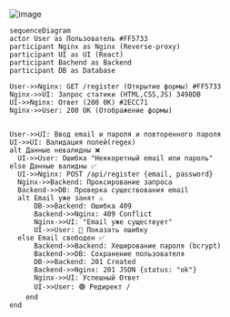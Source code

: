 ![image](https://github.com/user-attachments/assets/b8ab9ac0-2cca-48aa-8689-5875ac6f6ff1)

    sequenceDiagram
    actor User as Пользователь #FF5733
    participant Nginx as Nginx (Reverse-proxy)
    participant UI as UI (React)
    participant Bachend as Backend
    participant DB as Database
  
    User->>Nginx: GET /register (Открытие формы) #FF5733
    Nginx->>UI: Запрос статики (HTML,CSS,JS) 3498DB
    UI->>Nginx: Ответ (200 0K) #2ECC71
    Nginx->>User: 200 OK (Отображение формы)
  
  
    User->>UI: Ввод email и пароля и повторенного пароля
    UI->>UI: Валидация полей(regex)
    alt Данные невалидны ❌
      UI->>User: Ошибка "Неккоретный email или пароль"
    else Данные валидны ✅
      UI->>Nginx: POST /api/register {email, password}
      Nginx->>Backend: Проксирование запроса
      Backend->>DB: Проверка существования email
      alt Email уже занят ⚠️
          DB->>Backend: Ошибка 409
          Backend->>Nginx: 409 Conflict
          Nginx->>UI: "Email уже существует"
          UI->>User: 🔴 Показать ошибку 
      else Email свободен ✅
          Backend->>Backend: Хеширование пароля (bcrypt)
          Backend->>DB: Сохранение пользователя
          DB->>Backend: 201 Created
          Backend->>Nginx: 201 JSON {status: "ok"}
          Nginx->>UI: Успешный Ответ
          UI->>User: 🟢 Редирект /
        end  
    end 
